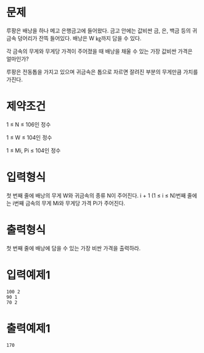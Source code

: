 # 문제
루팡은 배낭을 하나 메고 은행금고에 들어왔다. 금고 안에는 값비싼 금, 은, 백금 등의 귀금속 덩어리가 잔뜩 들어있다. 배낭은 W ㎏까지 담을 수 있다.

각 금속의 무게와 무게당 가격이 주어졌을 때 배낭을 채울 수 있는 가장 값비싼 가격은 얼마인가?

루팡은 전동톱을 가지고 있으며 귀금속은 톱으로 자르면 잘려진 부분의 무게만큼 가치를 가진다.

# 제약조건
1 ≤ N ≤ 106인 정수

1 ≤ W ≤ 104인 정수

1 ≤ Mi, Pi ≤ 104인 정수

# 입력형식
첫 번째 줄에 배낭의 무게 W와 귀금속의 종류 N이 주어진다. i + 1 (1 ≤ i ≤ N)번째 줄에는 i번째 금속의 무게 Mi와 무게당 가격 Pi가 주어진다.

# 출력형식
첫 번째 줄에 배낭에 담을 수 있는 가장 비싼 가격을 출력하라.

# 입력예제1
```
100 2
90 1
70 2
```

# 출력예제1
```
170
```
